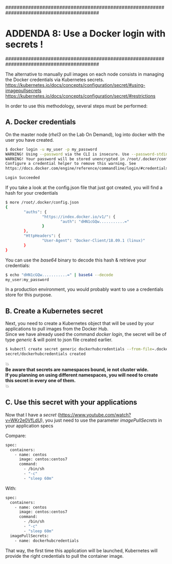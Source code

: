 #########################################################################################
# ADDENDA 8: Use a Docker login with secrets !
#########################################################################################

The alternative to manually pull images on each node consists in managing the Docker credentials via Kubernetes secrets.
https://kubernetes.io/docs/concepts/configuration/secret/#using-imagepullsecrets
https://kubernetes.io/docs/concepts/configuration/secret/#restrictions

In order to use this methodology, several steps must be performed:

## A. Docker credentials

On the master node (_rhel3_ on the Lab On Demand), log into docker with the user you have created.  

```bash
$ docker login -u my_user -p my_password
WARNING! Using --password via the CLI is insecure. Use --password-stdin.
WARNING! Your password will be stored unencrypted in /root/.docker/config.json.
Configure a credential helper to remove this warning. See
https://docs.docker.com/engine/reference/commandline/login/#credentials-store

Login Succeeded
```

If you take a look at the config.json file that just got created, you will find a hash for your credentials

```bash
$ more /root/.docker/config.json
{
        "auths": {
                "https://index.docker.io/v1/": {
                        "auth": "dHN1cGQw...........="
                }
        },
        "HttpHeaders": {
                "User-Agent": "Docker-Client/18.09.1 (linux)"
        }
}
```

You can use the _base64_ binary to decode this hash & retrieve your credentials:

```bash
$ echo "dHN1cGQw...........=" | base64 --decode
my_user:my_password
```

In a production environment, you would probably want to use a credentials store for this purpose.

## B. Create a Kubernetes secret

Next, you need to create a Kubernetes object that will be used by your applications to pull images from the Docker Hub.  
Since we have already used the command _docker login_, the secret will be of type _generic_ & will point to json file created earlier.

```bash
$ kubectl create secret generic dockerhubcredentials --from-file=.dockerconfigjson=/root/.docker/config.json --type=kubernetes.io/dockerconfigjson
secret/dockerhubcredentials created
```

:boom:  
**Be aware that secrets are namespaces bound, ie not cluster wide.  
If you planning on using different namespaces, you will need to create this secret in every one of them.**  
:boom:  

## C. Use this secret with your applications

Now that I have a _secret_ (https://www.youtube.com/watch?v=WKr2e0VfLdU), you just need to use the parameter _imagePullSecrets_ in your application specs

Compare:

```bash
spec:
  containers:
    - name: centos
      image: centos:centos7
      command:
        - /bin/sh
        - "-c"
        - "sleep 60m"
```

With:

```bash
spec:
  containers:
    - name: centos
      image: centos:centos7
      command:
        - /bin/sh
        - "-c"
        - "sleep 60m"
  imagePullSecrets:
    - name: dockerhubcredentials
```

That way, the first time this application will be launched, Kubernetes will provide the right credentials to pull the container image.
